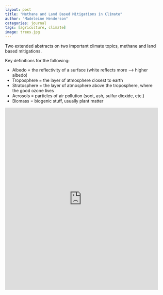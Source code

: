 ```yaml
---
layout: post
title: "Methane and Land Based Mitigations in Climate"
author: "Madeleine Henderson"
categories: journal
tags: [agriculture, climate]
image: trees.jpg
---
```


Two extended abstracts on two important climate topics, methane and land based mitigations.

Key definitions for the following:
* Albedo = the reflectivity of a surface (white reflects more --> higher albedo)
* Troposphere = the layer of atmosphere closest to earth
* Stratosphere = the layer of atmosphere above the troposphere, where the good ozone lives
* Aerosols = particles of air pollution (soot, ash, sulfur dioxide, etc.)
* Biomass = biogenic stuff, usually plant matter


<embed src="https://ml-henderson.github.io/assets/files/Climate_Change_Abstracts.pdf"
    type="application/pdf" 
    width="100%"
    height="600"/>

<!-- [Abstracts.pdf](../assets/files/Climate_Change_Abstracts.pdf) -->

